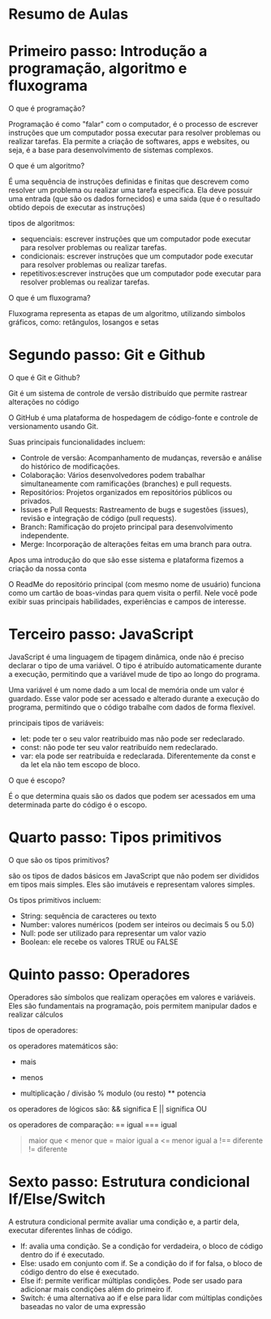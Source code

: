 # Resumo de Aulas 

# Primeiro passo: Introdução a programação, algoritmo e fluxograma

O que é programação?

Programação é como "falar" com o computador, é o processo de  escrever instruções que um computador possa executar para resolver problemas ou realizar tarefas.
Ela permite a criação de softwares, apps e websites, ou seja, é a base para desenvolvimento de sistemas complexos.

O que é um algoritmo? 

É uma sequência de instruções definidas e finitas que descrevem como resolver um problema ou realizar uma tarefa especifica.
Ela deve possuir uma entrada (que são os dados fornecidos) e uma saida (que é o resultado obtido depois de executar as instruções)

tipos de algoritmos: 

* sequenciais: escrever instruções que um computador pode executar para resolver problemas ou realizar tarefas.
* condicionais: escrever instruções que um computador pode executar para resolver problemas ou realizar tarefas.
* repetitivos:escrever instruções que um computador pode executar para resolver problemas ou realizar tarefas.

O que é um fluxograma?

Fluxograma representa as etapas de um algoritmo, utilizando simbolos gráficos, como: retângulos, losangos e setas

# Segundo passo: Git e Github

O que é Git e Github?

Git é um sistema de controle de versão distribuído que permite rastrear alterações no código

O GitHub é uma plataforma de hospedagem de código-fonte e controle de versionamento usando Git.

Suas principais funcionalidades incluem:

* Controle de versão: Acompanhamento de mudanças, reversão e análise do histórico de modificações.
* Colaboração: Vários desenvolvedores podem trabalhar simultaneamente com ramificações (branches) e pull requests.
* Repositórios: Projetos organizados em repositórios públicos ou privados.
* Issues e Pull Requests: Rastreamento de bugs e sugestões (issues), revisão e integração de código (pull requests).
* Branch: Ramificação do projeto principal para desenvolvimento independente.
* Merge: Incorporação de alterações feitas em uma branch para outra.

Apos uma introdução do que são esse sistema e plataforma fizemos a criação da nossa conta

O ReadMe do repositório principal (com mesmo nome de usuário) funciona como um cartão de boas-vindas para quem visita o perfil. Nele você pode exibir suas principais habilidades, experiências e campos de interesse.

# Terceiro passo: JavaScript

JavaScript é uma linguagem de tipagem dinâmica, onde não é preciso declarar o tipo de uma variável. O tipo é atribuído automaticamente durante a execução, permitindo que a variável mude de tipo ao longo do programa.

Uma variável é um nome dado a um local de memória onde um valor é guardado. Esse valor pode ser acessado e alterado durante a execução do programa, permitindo que o código trabalhe com dados de forma flexível.

principais tipos de variáveis:

* let: pode ter o seu valor reatribuido mas não pode ser redeclarado.
* const: não pode ter seu valor reatribuído nem redeclarado.
* var: ela pode ser reatribuída e redeclarada. Diferentemente da const e da let ela não tem escopo de bloco.

O que é escopo?

É o que determina quais são os dados que podem ser acessados em uma determinada parte do código é o escopo.

# Quarto passo: Tipos primitivos

O que são os tipos primitivos?

são os tipos de dados básicos em JavaScript que não podem ser divididos em tipos mais simples. Eles são imutáveis e representam valores simples.

Os tipos primitivos incluem:

* String: sequência de caracteres ou texto
* Number: valores numéricos (podem ser inteiros ou decimais 5 ou 5.0)
* Null: pode ser utilizado para representar um valor vazio
* Boolean: ele recebe os valores TRUE ou FALSE

# Quinto passo: Operadores

Operadores são símbolos que realizam operações em valores e variáveis. Eles são fundamentais na programação, pois permitem manipular dados e realizar cálculos

tipos de operadores:

os operadores matemáticos são: 
+  mais
-  menos
*  multiplicação
/  divisão
%  modulo (ou resto)
** potencia

os operadores de lógicos são:
&&  significa E
||  significa OU

os operadores de comparação:
==   igual
===  igual
>    maior que
<    menor que
>=   maior igual a
<=   menor igual a
!==  diferente
!=   diferente

# Sexto passo: Estrutura condicional If/Else/Switch

A estrutura condicional permite avaliar uma condição e, a partir dela, executar diferentes linhas de código.

* If: avalia uma condição. Se a condição for verdadeira, o bloco de código dentro do if é executado.
* Else: usado em conjunto com if. Se a condição do if for falsa, o bloco de código dentro do else é executado.
* Else if: permite verificar múltiplas condições. Pode ser usado para adicionar mais condições além do primeiro if.
* Switch: é uma alternativa ao if e else para lidar com múltiplas condições baseadas no valor de uma expressão








  
